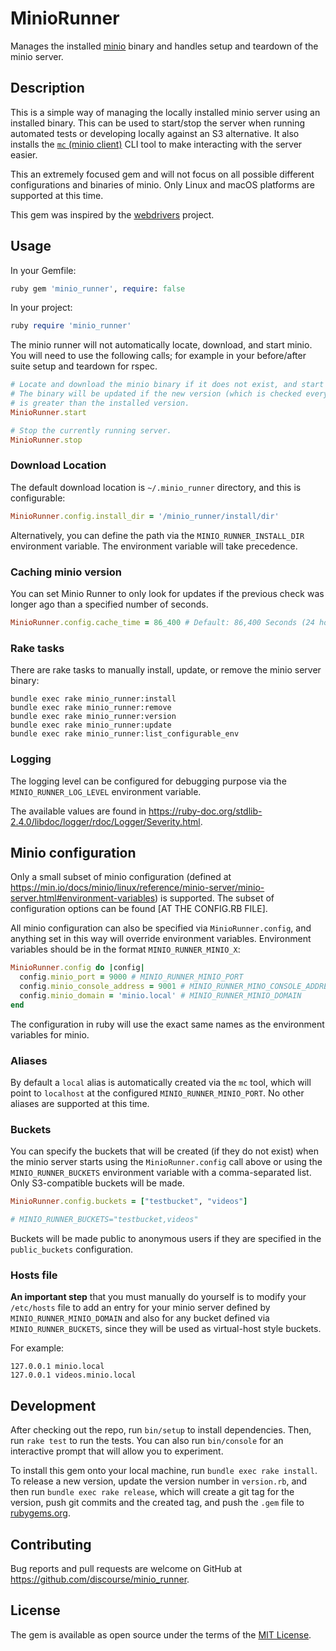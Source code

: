 # MinioRunner

Manages the installed [minio](https://min.io/) binary and handles setup and
teardown of the minio server.

## Description

This is a simple way of managing the locally installed minio server using an
installed binary. This can be used to start/stop the server when running
automated tests or developing locally against an S3 alternative. It also
installs the [`mc` (minio client)](https://min.io/docs/minio/linux/reference/minio-mc.html) CLI
tool to make interacting with the server easier.

This an extremely focused gem and will not focus on all possible different
configurations and binaries of minio. Only Linux and macOS platforms are
supported at this time.

This gem was inspired by the [webdrivers](https://github.com/titusfortner/webdrivers)
project.

## Usage

In your Gemfile:

```ruby
ruby gem 'minio_runner', require: false
```

In your project:

```ruby
ruby require 'minio_runner'
```

The minio runner will not automatically locate, download, and start minio. You
will need to use the following calls; for example in your before/after suite
setup and teardown for rspec.

```ruby
# Locate and download the minio binary if it does not exist, and start the server with provided configuration.
# The binary will be updated if the new version (which is checked every time `MinioRunner.cache_time` expires)
# is greater than the installed version.
MinioRunner.start

# Stop the currently running server.
MinioRunner.stop
```

### Download Location

The default download location is `~/.minio_runner` directory, and this is configurable:

 ```ruby
MinioRunner.config.install_dir = '/minio_runner/install/dir'
```

Alternatively, you can define the path via the `MINIO_RUNNER_INSTALL_DIR` environment variable.
The environment variable will take precedence.

### Caching minio version

You can set Minio Runner to only look for updates if the previous check
was longer ago than a specified number of seconds.

```ruby
MinioRunner.config.cache_time = 86_400 # Default: 86,400 Seconds (24 hours)
```

### Rake tasks

There are rake tasks to manually install, update, or remove the minio server binary:

```
bundle exec rake minio_runner:install
bundle exec rake minio_runner:remove
bundle exec rake minio_runner:version
bundle exec rake minio_runner:update
bundle exec rake minio_runner:list_configurable_env
```

### Logging

The logging level can be configured for debugging purpose via the `MINIO_RUNNER_LOG_LEVEL` environment variable.

The available values are found in https://ruby-doc.org/stdlib-2.4.0/libdoc/logger/rdoc/Logger/Severity.html.

## Minio configuration

Only a small subset of minio configuration (defined at https://min.io/docs/minio/linux/reference/minio-server/minio-server.html#environment-variables)
is supported. The subset of configuration options can be found [AT THE CONFIG.RB FILE].

All minio configuration can also be specified via `MinioRunner.config`, and anything
set in this way will override environment variables. Environment variables should
be in the format `MINIO_RUNNER_MINIO_X`:

```ruby
MinioRunner.config do |config|
  config.minio_port = 9000 # MINIO_RUNNER_MINIO_PORT
  config.minio_console_address = 9001 # MINIO_RUNNER_MINO_CONSOLE_ADDRESS
  config.minio_domain = 'minio.local' # MINIO_RUNNER_MINIO_DOMAIN
end
```

The configuration in ruby will use the exact same names as the environment
variables for minio.

### Aliases

By default a `local` alias is automatically created via the `mc` tool, which will point
to `localhost` at the configured `MINIO_RUNNER_MINIO_PORT`. No other aliases are supported
at this time.

### Buckets

You can specify the buckets that will be created (if they do not exist) when the minio server
starts using the `MinioRunner.config` call above or using the `MINIO_RUNNER_BUCKETS` environment
variable with a comma-separated list. Only S3-compatible buckets will be made.

```ruby
MinioRunner.config.buckets = ["testbucket", "videos"]

# MINIO_RUNNER_BUCKETS="testbucket,videos"
```

Buckets will be made public to anonymous users if they are specified in the `public_buckets` configuration.

### Hosts file

**An important step** that you must manually do yourself is to modify your `/etc/hosts` file to add an
entry for your minio server defined by `MINIO_RUNNER_MINIO_DOMAIN` and also for any bucket defined
via `MINIO_RUNNER_BUCKETS`, since they will be used as virtual-host style buckets.

For example:

```
127.0.0.1 minio.local
127.0.0.1 videos.minio.local
```

## Development

After checking out the repo, run `bin/setup` to install dependencies. Then, run `rake test` to run the tests. You can also run `bin/console` for an interactive prompt that will allow you to experiment.

To install this gem onto your local machine, run `bundle exec rake install`. To release a new version, update the version number in `version.rb`, and then run `bundle exec rake release`, which will create a git tag for the version, push git commits and the created tag, and push the `.gem` file to [rubygems.org](https://rubygems.org).

## Contributing

Bug reports and pull requests are welcome on GitHub at https://github.com/discourse/minio_runner.

## License

The gem is available as open source under the terms of the [MIT License](https://opensource.org/licenses/MIT).
